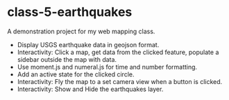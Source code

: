 # class-5-earthquakes

A demonstration project for my web mapping class.

- Display USGS earthquake data in geojson format.
- Interactivity: Click a map, get data from the clicked feature, populate a sidebar outside the map with data.
- Use moment.js and numeral.js for time and number formatting.
- Add an active state for the clicked circle.
- Interactivity: Fly the map to a set camera view when a button is clicked.
- Interactivity: Show and Hide the earthquakes layer.
